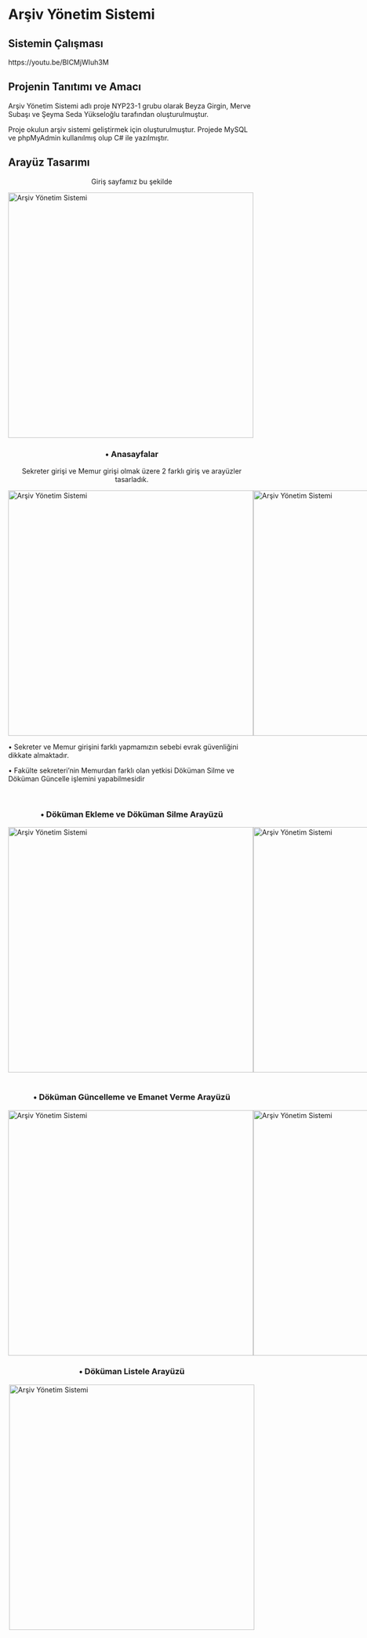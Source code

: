 # Arşiv Yönetim Sistemi
<h2>Sistemin Çalışması</h2>
https://youtu.be/BICMjWIuh3M
<h2>Projenin Tanıtımı ve Amacı</h2>
<p>Arşiv Yönetim Sistemi adlı proje NYP23-1 grubu olarak Beyza Girgin, Merve Subaşı ve Şeyma Seda Yükseloğlu tarafından oluşturulmuştur.</p>
<p>Proje okulun arşiv sistemi geliştirmek için oluşturulmuştur. Projede MySQL ve phpMyAdmin kullanılmış olup C# ile yazılmıştır.</p>
<h2>Arayüz Tasarımı</h2>
<p style="text-align: center;">Giriş sayfamız bu şekilde</p>
<img src="https://github.com/githubmerve/Arsiv-Yonetim-Sistemi/assets/114523775/454965cc-99e9-418b-a5e9-384bbac47d87" alt="Arşiv Yönetim Sistemi" width="500">
<h3><p  style="text-align: center;">• Anasayfalar</p> </h3>
<p style="text-align: center;">Sekreter girişi ve Memur girişi olmak üzere 2 farklı giriş ve arayüzler tasarladık.</p>
<div style="display: flex; justify-content: space-around;">
    <img src="https://github.com/githubmerve/Arsiv-Yonetim-Sistemi/assets/114523775/cb88798d-5b65-4726-a463-b7a2aadeca27" alt="Arşiv Yönetim Sistemi" width="500">
    <img src="https://github.com/githubmerve/Arsiv-Yonetim-Sistemi/assets/114523775/6ee1e4e8-190b-48f7-a1c4-4e1e1c28c202" alt="Arşiv Yönetim Sistemi" width="500">
</div>
<p>•	Sekreter ve Memur girişini farklı yapmamızın sebebi evrak güvenliğini dikkate almaktadır.</p> 
<p>•	Fakülte sekreteri’nin Memurdan farklı olan yetkisi Döküman Silme ve Döküman Güncelle işlemini yapabilmesidir</p>
<br>
<h3><p  style="text-align: center;">• Döküman Ekleme ve Döküman Silme Arayüzü</p> </h3>
<div style="display: flex; justify-content: space-around;">
    <img src="https://github.com/githubmerve/Arsiv-Yonetim-Sistemi/assets/114523775/c22e0a7a-9588-4cd0-8b92-c990b1a6c9b4" alt="Arşiv Yönetim Sistemi" width="500">
     <img src="https://github.com/githubmerve/Arsiv-Yonetim-Sistemi/assets/114523775/08ae941f-4dab-4712-b051-c1f25c4167aa" alt="Arşiv Yönetim Sistemi" width="500">
</div>
<br>
<h3><p style="text-align: center;">• Döküman Güncelleme ve Emanet Verme Arayüzü</p></h3>
<div style="display: flex; justify-content: space-around;">
    <img src="https://github.com/githubmerve/Arsiv-Yonetim-Sistemi/assets/114523775/bf53d46b-8f47-4a3f-8165-f4c310fb45b3" alt="Arşiv Yönetim Sistemi" width="500">
     <img src="https://github.com/githubmerve/Arsiv-Yonetim-Sistemi/assets/114523775/47c49371-9ccc-4d8c-9d57-c1a959cdfb02" alt="Arşiv Yönetim Sistemi" width="500">
</div>
<h3><p style="text-align: center;">• Döküman Listele Arayüzü</p></h3>
<div style="display: flex; justify-content: space-around;">
    <img src="https://github.com/githubmerve/Arsiv-Yonetim-Sistemi/assets/114523775/a392e7d9-606f-42c9-91cd-528ed0b642c2" alt="Arşiv Yönetim Sistemi" width="500">
</div>









